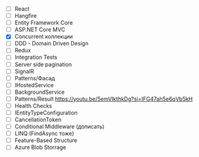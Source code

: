- [ ] React
- [ ] Hangfire
- [ ] Entity Framework Core
- [ ] ASP.NET Core MVC
- [x] Concurrent коллекции
- [ ] DDD - Domain Driven Design
- [ ] Redux
- [ ] Integration Tests
- [ ] Server side pagination
- [ ] SignalR
- [ ] Patterns/Фасад
- [ ] IHostedService
- [ ] BackgroundService
- [ ] Patterns/Result https://youtu.be/5emVIkthkDg?si=IFG47ah5e6qVb5kH
- [ ] Health Checks
- [ ] IEntityTypeConfiguration<T>
- [ ] CancellationToken
- [ ] Conditional Middleware (дописать)
- [ ] LINQ (FindAsync тоже)
- [ ] Feature-Based Structure
- [ ] Azure Blob Storrage